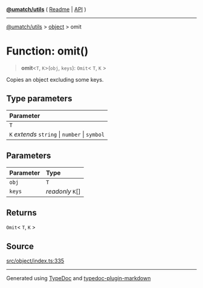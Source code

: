 [**@umatch/utils**](../../README.md) ( [Readme](../../README.md) \| [API](../../API.md) )

---

[@umatch/utils](../../API.md) > [object](../README.md) > omit

# Function: omit()

> **omit**\<`T`, `K`\>(`obj`, `keys`): `Omit`\< `T`, `K` \>

Copies an object excluding some keys.

## Type parameters

| Parameter                                      |
| :--------------------------------------------- |
| `T`                                            |
| `K` _extends_ `string` \| `number` \| `symbol` |

## Parameters

| Parameter | Type             |
| :-------- | :--------------- |
| `obj`     | `T`              |
| `keys`    | _readonly_ `K`[] |

## Returns

`Omit`\< `T`, `K` \>

## Source

[src/object/index.ts:335](https://github.com/umatch-oficial/utils/blob/a4be831/src/object/index.ts#L335)

---

Generated using [TypeDoc](https://typedoc.org/) and [typedoc-plugin-markdown](https://www.npmjs.com/package/typedoc-plugin-markdown)

